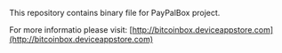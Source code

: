 This repository contains binary file for PayPalBox project.

For more informatio please visit: [http://bitcoinbox.deviceappstore.com](http://bitcoinbox.deviceappstore.com)
